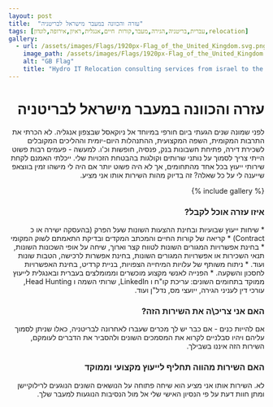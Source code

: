 ```yaml
---
layout: post
title:  "עזרה והכוונה במעבר מישראל לבריטניה"
tags: [עברית,בריטניה,הגירה,מעבר,קורות חיים,אנגלית,ראיון,אירופה,לונדון,relocation]
gallery:
  - url: /assets/images/Flags/1920px-Flag_of_the_United_Kingdom.svg.png
    image_path: /assets/images/Flags/1920px-Flag_of_the_United_Kingdom.svg.png
    alt: "GB Flag"
    title: "Hydro IT Relocation consulting services from israel to the UK"
---
```


<div dir="rtl" lang="he">
  <h1>
    עזרה והכוונה במעבר מישראל לבריטניה
  </h1>
לפני שמונה שנים הגעתי ביום חורפי במיוחד אל ניוקאסל שבצפון אנגליה. לא הכרתי את התרבות המקומית, השפה המקצועית, ההתנהלות היום-יומית וההליכים המקובלים לשכירת דירה, פתיחת חשבונות בנק, פנסיה, חופשות וכ'ו.
למעשה - פעמים רבות פשוט הייתי צריך לסמוך על נותני שרותים וקולגות בהבטחת הזכויות שלי. ייכלתי האמנם לקחת שירותי ייעוץ בכל אחד מהתחומים, אך לא היה פשוט יותר אם היה לי מישהו זמין בווצאפ שייענה לי על כל שאלה? זה בדיוק מהות השירות אותו אני מציע.

{% include gallery %}


<h3>
  איזו עזרה אוכל לקבל?
  </h3>
* שיחות ייעוץ שבועיות ובחינת ההצעות השונות שעל הפרק (בהעסקה ישירה או כ  Contract)
* קריאה של קורות החיים והמכתב המקדים ובדיקת התאמתם לשוק המקומי
* בחינת אפשרויות המגורים השונות לטווח קצר וארוך, שיחה על אופי השכונות השונות, תנאי השכירות או אפשרויות המגורים השונות, בחינת אפשרות לרכישה, הטבות שונות ועוד.
* ניתוח משותף של עלויות המיחייה הצפויות, בניית קרדיט, בחינת האפשרויות לחסכון והשקעה.
* הפנייה לאנשי מקצוע מוכשרים וממומלצים בעברית ובאנגלית לייעוץ ממוקד בתחומים השונים: עריכת קו"ח ו LinkedIn, שרותי השמה ו Head Hunting, עורכי דין לעניני הגירה, ייועצי מס, נדל"ן ועוד.

<h3>
  האם אני צריכ\ה את השירות הזה?
 </h3>
אם להייות כנים - אם כבר יש לך מכרים שעברו לאחרונה לבריטניה, כאלו שניתן לסמוך עליהם ויהיו סבלניים לקרוא את המסמכים השונים ולהסביר את הדברים לעומקם, השירות הזה איננו בשבילך.

<h3>
  האם השירות מהווה תחליף לייעוץ מקצועי וממוקד
</h3>
לא. השירות אותו אני מציע הוא שיחה פתוחה על הנושאים השונים הנוגעים לרילוקיישן ומתן חוות דעת על פי הנסיון האישי שלי אל מול הנסיבות הנוגעות למעבר שלך.
